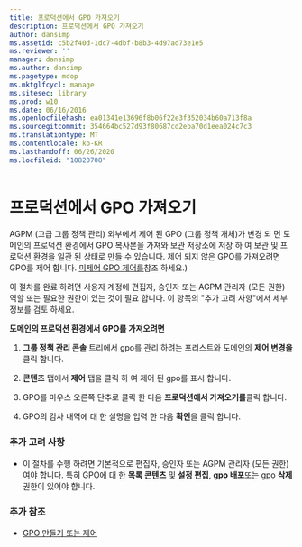 ```yaml
---
title: 프로덕션에서 GPO 가져오기
description: 프로덕션에서 GPO 가져오기
author: dansimp
ms.assetid: c5b2f40d-1dc7-4dbf-b8b3-4d97ad73e1e5
ms.reviewer: ''
manager: dansimp
ms.author: dansimp
ms.pagetype: mdop
ms.mktglfcycl: manage
ms.sitesec: library
ms.prod: w10
ms.date: 06/16/2016
ms.openlocfilehash: ea01341e13696f8b06f22e3f352034b60a713f8a
ms.sourcegitcommit: 354664bc527d93f80687cd2eba70d1eea024c7c3
ms.translationtype: MT
ms.contentlocale: ko-KR
ms.lasthandoff: 06/26/2020
ms.locfileid: "10820708"
---
```

# 프로덕션에서 GPO 가져오기


AGPM (고급 그룹 정책 관리) 외부에서 제어 된 GPO (그룹 정책 개체)가 변경 되 면 도메인의 프로덕션 환경에서 GPO 복사본을 가져와 보관 저장소에 저장 하 여 보관 및 프로덕션 환경을 일관 된 상태로 만들 수 있습니다. 제어 되지 않은 GPO를 가져오려면 GPO를 제어 합니다. [미제어 GPO 제어를](control-an-uncontrolled-gpo-agpm40.md)참조 하세요.)

이 절차를 완료 하려면 사용자 계정에 편집자, 승인자 또는 AGPM 관리자 (모든 권한) 역할 또는 필요한 권한이 있는 것이 필요 합니다. 이 항목의 "추가 고려 사항"에서 세부 정보를 검토 하세요.

**도메인의 프로덕션 환경에서 GPO를 가져오려면**

1.  **그룹 정책 관리 콘솔** 트리에서 gpo를 관리 하려는 포리스트와 도메인의 **제어 변경을** 클릭 합니다.

2.  **콘텐츠** 탭에서 **제어** 탭을 클릭 하 여 제어 된 gpo를 표시 합니다.

3.  GPO를 마우스 오른쪽 단추로 클릭 한 다음 **프로덕션에서 가져오기를**클릭 합니다.

4.  GPO의 감사 내역에 대 한 설명을 입력 한 다음 **확인**을 클릭 합니다.

### 추가 고려 사항

-   이 절차를 수행 하려면 기본적으로 편집자, 승인자 또는 AGPM 관리자 (모든 권한) 여야 합니다. 특히 GPO에 대 한 **목록 콘텐츠** 및 **설정 편집**, **gpo 배포**또는 gpo **삭제** 권한이 있어야 합니다.

### 추가 참조

-   [GPO 만들기 또는 제어](creating-or-controlling-a-gpo-agpm40-app.md)

 

 





